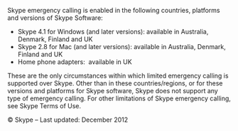 Skype emergency calling is enabled in the following countries, platforms and versions of Skype Software:

*   Skype 4.1 for Windows (and later versions): available in Australia, Denmark, Finland and UK
*   Skype 2.8 for Mac (and later versions): available in Australia, Denmark, Finland and UK
*   Home phone adapters:  available in UK

These are the only circumstances within which limited emergency calling is supported over Skype. Other than in these countries/regions, or for these versions and platforms for Skype software, Skype does not support any type of emergency calling. For other limitations of Skype emergency calling, see Skype Terms of Use.

© Skype – Last updated: December 2012